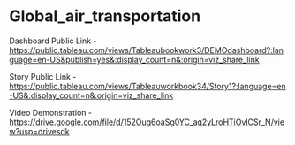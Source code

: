 # Global_air_transportation

Dashboard Public Link - https://public.tableau.com/views/Tableaubookwork3/DEMOdashboard?:language=en-US&publish=yes&:display_count=n&:origin=viz_share_link


Story Public Link - https://public.tableau.com/views/Tableauworkbook34/Story1?:language=en-US&:display_count=n&:origin=viz_share_link

Video Demonstration - https://drive.google.com/file/d/152Oug6oaSg0YC_aq2yLroHTiOvlCSr_N/view?usp=drivesdk



